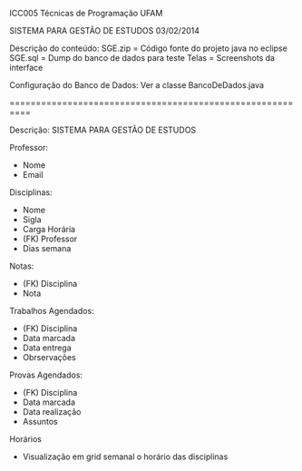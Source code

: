  ICC005 Técnicas de Programação UFAM

 SISTEMA PARA GESTÃO DE ESTUDOS
 03/02/2014

 Descrição do conteúdo:
 SGE.zip = Código fonte do projeto java no eclipse
 SGE.sql = Dump do banco de dados para teste
 Telas   = Screenshots da interface

 Configuração do Banco de Dados:
 Ver a classe BancoDeDados.java

 ==========================================================

 Descrição: SISTEMA PARA GESTÃO DE ESTUDOS

 Professor:
 * Nome
 * Email

 Disciplinas:
 * Nome
 * Sigla
 * Carga Horária
 * (FK) Professor
 * Dias semana

 Notas:
 * (FK) Disciplina
 * Nota

 Trabalhos Agendados:
 * (FK) Disciplina
 * Data marcada
 * Data entrega
 * Obrservações

 Provas Agendados:
 * (FK) Disciplina
 * Data marcada
 * Data realização
 * Assuntos

 Horários
 * Visualização em grid semanal o horário das disciplinas
